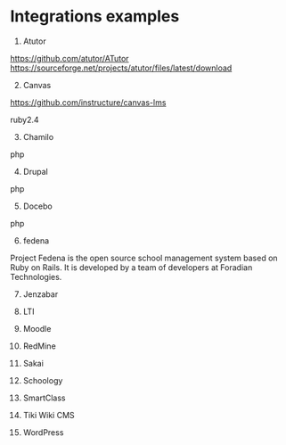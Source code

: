 Integrations examples
===

1. Atutor

https://github.com/atutor/ATutor
https://sourceforge.net/projects/atutor/files/latest/download

2. Canvas

https://github.com/instructure/canvas-lms

ruby2.4 

3. Chamilo

php 

4. Drupal

php 

5. Docebo

php 

6. fedena

Project Fedena is the open source school management system based on Ruby on Rails. It is developed by a team of developers at Foradian Technologies.

7. Jenzabar

8. LTI

9. Moodle

10. RedMine

11. Sakai
12. Schoology
13. SmartClass
14. Tiki Wiki CMS
15. WordPress


